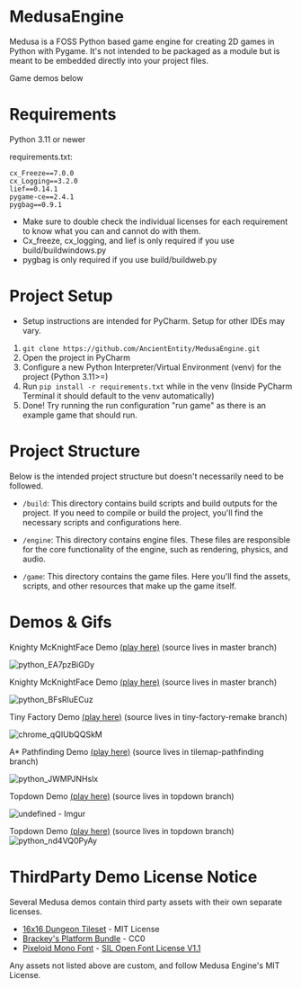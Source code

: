 # MedusaEngine

Medusa is a FOSS Python based game engine for creating 2D games in Python with Pygame. It's not intended to be packaged as a module but is meant to be embedded directly into your project files.

Game demos below

# Requirements
Python 3.11 or newer

requirements.txt: 
```
cx_Freeze==7.0.0
cx_Logging==3.2.0
lief==0.14.1
pygame-ce==2.4.1
pygbag==0.9.1  
```
- Make sure to double check the individual licenses for each requirement to know what you can and cannot do with them.
- Cx_freeze, cx_logging, and lief is only required if you use build/buildwindows.py
- pygbag is only required if you use build/buildweb.py

# Project Setup
- Setup instructions are intended for PyCharm. Setup for other IDEs may vary.

1. `git clone https://github.com/AncientEntity/MedusaEngine.git`
2. Open the project in PyCharm
3. Configure a new Python Interpreter/Virtual Environment (venv) for the project (Python 3.11>=)
4. Run `pip install -r requirements.txt` while in the venv (Inside PyCharm Terminal it should default to the venv automatically)
5. Done! Try running the run configuration "run game" as there is an example game that should run.

# Project Structure
Below is the intended project structure but doesn't necessarily need to be followed.
- `/build`: This directory contains build scripts and build outputs for the project. If you need to compile or build the project, you'll find the necessary scripts and configurations here.

- `/engine`: This directory contains engine files. These files are responsible for the core functionality of the engine, such as rendering, physics, and audio.

- `/game`: This directory contains the game files. Here you'll find the assets, scripts, and other resources that make up the game itself.

# Demos & Gifs

Knighty McKnightFace Demo [(play here)](https://anciententity.itch.io/knighty-mcknightyface) (source lives in master branch)

![python_EA7pzBiGDy](https://github.com/AncientEntity/MedusaEngine/assets/22735861/2d6d4a19-3c53-4a3e-b414-f3aecea981dd)

Knighty McKnightFace Demo [(play here)](https://anciententity.itch.io/knighty-mcknightyface) (source lives in master branch)

![python_BFsRluECuz](https://github.com/AncientEntity/MedusaEngine/assets/22735861/7ff670b8-0db8-4f6b-bd8f-63489d57ac3c)

Tiny Factory Demo [(play here)](https://anciententity.itch.io/tiny-factory-remastered) (source lives in tiny-factory-remake branch)

![chrome_qQIUbQQSkM](https://github.com/AncientEntity/MedusaEngine/assets/22735861/21df0074-4c44-4731-b59e-3c6df15cf031)

A* Pathfinding Demo [(play here)](https://anciententity.itch.io/medusa-astar-demo) (source lives in tilemap-pathfinding branch)

![python_JWMPJNHslx](https://github.com/user-attachments/assets/3a5f0afc-5813-4d55-9ef9-80f314c2cf8d)

Topdown Demo [(play here)](https://anciententity.itch.io/topdown-shooter-demo) (source lives in topdown branch)

![undefined - Imgur](https://github.com/user-attachments/assets/ed102781-46b1-4dcc-b0a6-10706a2b1545)

Topdown Demo [(play here)](https://anciententity.itch.io/topdown-shooter-demo) (source lives in topdown branch)
![python_nd4VQ0PyAy](https://github.com/user-attachments/assets/8c8a05a9-c495-4945-97f7-31cf07bc24ec)


# ThirdParty Demo License Notice

Several Medusa demos contain third party assets with their own separate licenses.

- [16x16 Dungeon Tileset](https://0x72.itch.io/dungeontileset-ii) - MIT License
- [Brackey's Platform Bundle](https://brackeysgames.itch.io/brackeys-platformer-bundle) - CC0
- [Pixeloid Mono Font](https://www.dafont.com/pixeloid-mono.font) - [SIL Open Font License V1.1](https://openfontlicense.org/open-font-license-official-text/)

Any assets not listed above are custom, and follow Medusa Engine's MIT License.


